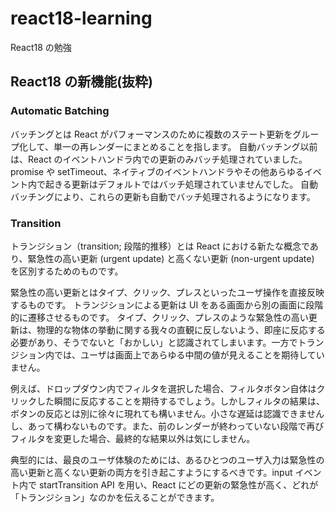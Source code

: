 # react18-learning

React18 の勉強

## React18 の新機能(抜粋)

### Automatic Batching

バッチングとは React がパフォーマンスのために複数のステート更新をグループ化して、単一の再レンダーにまとめることを指します。
自動バッチング以前は、React のイベントハンドラ内での更新のみバッチ処理されていました。
promise や setTimeout、ネイティブのイベントハンドラやその他あらゆるイベント内で起きる更新はデフォルトではバッチ処理されていませんでした。
自動バッチングにより、これらの更新も自動でバッチ処理されるようになります。

### Transition

トランジション（transition; 段階的推移）とは React における新たな概念であり、緊急性の高い更新 (urgent update) と高くない更新 (non-urgent update) を区別するためのものです。

緊急性の高い更新とはタイプ、クリック、プレスといったユーザ操作を直接反映するものです。
トランジションによる更新は UI をある画面から別の画面に段階的に遷移させるものです。
タイプ、クリック、プレスのような緊急性の高い更新は、物理的な物体の挙動に関する我々の直観に反しないよう、即座に反応する必要があり、そうでないと「おかしい」と認識されてしまいます。一方でトランジション内では、ユーザは画面上であらゆる中間の値が見えることを期待していません。

例えば、ドロップダウン内でフィルタを選択した場合、フィルタボタン自体はクリックした瞬間に反応することを期待するでしょう。しかしフィルタの結果は、ボタンの反応とは別に徐々に現れても構いません。小さな遅延は認識できませんし、あって構わないものです。また、前のレンダーが終わっていない段階で再びフィルタを変更した場合、最終的な結果以外は気にしません。

典型的には、最良のユーザ体験のためには、あるひとつのユーザ入力は緊急性の高い更新と高くない更新の両方を引き起こすようにするべきです。input イベント内で startTransition API を用い、React にどの更新の緊急性が高く、どれが「トランジション」なのかを伝えることができます。
